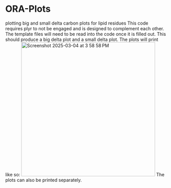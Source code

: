 # ORA-Plots
plotting big and small delta carbon plots for lipid residues
This code requires plyr to not be engaged and is designed to complement each other. The template files will need to be read into the code once it is filled out. This should produce a big delta plot and a small delta plot. The plots will print like so:
<img width="419" alt="Screenshot 2025-03-04 at 3 58 58 PM" src="https://github.com/user-attachments/assets/c0382ecc-c01e-427d-9f30-c6c533bb11cb" />
The plots can also be printed separately.
